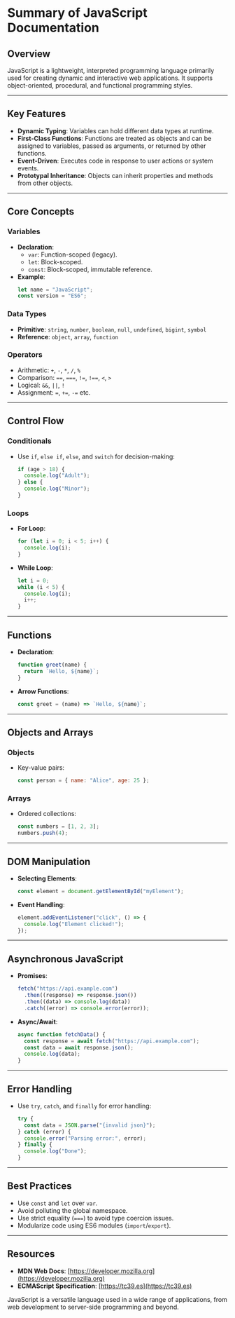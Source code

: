# Summary of JavaScript Documentation

## Overview

JavaScript is a lightweight, interpreted programming language primarily used for creating dynamic and interactive web applications. It supports object-oriented, procedural, and functional programming styles.

---

## Key Features

- **Dynamic Typing**: Variables can hold different data types at runtime.
- **First-Class Functions**: Functions are treated as objects and can be assigned to variables, passed as arguments, or returned by other functions.
- **Event-Driven**: Executes code in response to user actions or system events.
- **Prototypal Inheritance**: Objects can inherit properties and methods from other objects.

---

## Core Concepts

### Variables

- **Declaration**:
  - `var`: Function-scoped (legacy).
  - `let`: Block-scoped.
  - `const`: Block-scoped, immutable reference.
- **Example**:
  ```javascript
  let name = "JavaScript";
  const version = "ES6";
  ```

### Data Types

- **Primitive**: `string`, `number`, `boolean`, `null`, `undefined`, `bigint`, `symbol`
- **Reference**: `object`, `array`, `function`

### Operators

- Arithmetic: `+`, `-`, `*`, `/`, `%`
- Comparison: `==`, `===`, `!=`, `!==`, `<`, `>`
- Logical: `&&`, `||`, `!`
- Assignment: `=`, `+=`, `-=` etc.

---

## Control Flow

### Conditionals

- Use `if`, `else if`, `else`, and `switch` for decision-making:
  ```javascript
  if (age > 18) {
    console.log("Adult");
  } else {
    console.log("Minor");
  }
  ```

### Loops

- **For Loop**:
  ```javascript
  for (let i = 0; i < 5; i++) {
    console.log(i);
  }
  ```
- **While Loop**:
  ```javascript
  let i = 0;
  while (i < 5) {
    console.log(i);
    i++;
  }
  ```

---

## Functions

- **Declaration**:
  ```javascript
  function greet(name) {
    return `Hello, ${name}`;
  }
  ```
- **Arrow Functions**:
  ```javascript
  const greet = (name) => `Hello, ${name}`;
  ```

---

## Objects and Arrays

### Objects

- Key-value pairs:
  ```javascript
  const person = { name: "Alice", age: 25 };
  ```

### Arrays

- Ordered collections:
  ```javascript
  const numbers = [1, 2, 3];
  numbers.push(4);
  ```

---

## DOM Manipulation

- **Selecting Elements**:
  ```javascript
  const element = document.getElementById("myElement");
  ```
- **Event Handling**:
  ```javascript
  element.addEventListener("click", () => {
    console.log("Element clicked!");
  });
  ```

---

## Asynchronous JavaScript

- **Promises**:
  ```javascript
  fetch("https://api.example.com")
    .then((response) => response.json())
    .then((data) => console.log(data))
    .catch((error) => console.error(error));
  ```
- **Async/Await**:
  ```javascript
  async function fetchData() {
    const response = await fetch("https://api.example.com");
    const data = await response.json();
    console.log(data);
  }
  ```

---

## Error Handling

- Use `try`, `catch`, and `finally` for error handling:
  ```javascript
  try {
    const data = JSON.parse("{invalid json}");
  } catch (error) {
    console.error("Parsing error:", error);
  } finally {
    console.log("Done");
  }
  ```

---

## Best Practices

- Use `const` and `let` over `var`.
- Avoid polluting the global namespace.
- Use strict equality (`===`) to avoid type coercion issues.
- Modularize code using ES6 modules (`import`/`export`).

---

## Resources

- **MDN Web Docs**: [https://developer.mozilla.org](https://developer.mozilla.org)
- **ECMAScript Specification**: [https://tc39.es](https://tc39.es)

JavaScript is a versatile language used in a wide range of applications, from web development to server-side programming and beyond.
